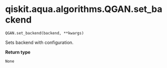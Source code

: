 # qiskit.aqua.algorithms.QGAN.set\_backend

`QGAN.set_backend(backend, **kwargs)`

Sets backend with configuration.

**Return type**

`None`
